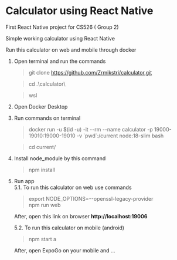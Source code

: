 # Calculator using React Native

First React Native project for CS526 ( Group 2)

Simple working calculator using React Native


Run this calculator on web and mobile through docker

1. Open terminal and run the commands
    >   git clone https://github.com/Zrmikstri/calculator.git  

    >   cd .\calculator\

    >   wsl

2. Open Docker Desktop 
3. Run commands on terminal
    > docker run -u $(id -u) -it --rm --name calculator -p 19000-19010:19000-19010 -v \`pwd`:/current node:18-slim bash

    > cd current/

4. Install node_module by this command
    > npm install

5. Run app      
    5.1. To run this calculator on web use commands
    > export NODE_OPTIONS=--openssl-legacy-provider  
    > npm run web

    After, open this link on browser **http://localhost:19006**

    5.2. To run this calculator on mobile (android)
    >   npm start
    >   a
    
    After, open ExpoGo on your mobile and ...








